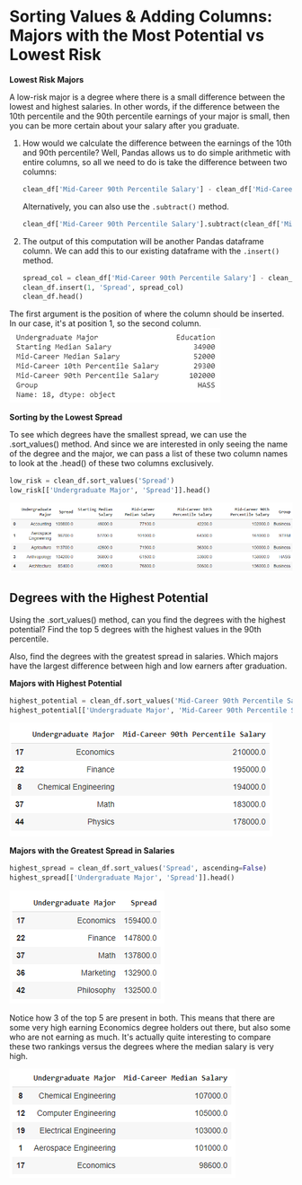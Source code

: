 # Sorting Values & Adding Columns: Majors with the Most Potential vs Lowest Risk

**Lowest Risk Majors**

A low-risk major is a degree where there is a small difference between the lowest and highest salaries. In other words, if the difference between the 10th percentile and the 90th percentile earnings of your major is small, then you can be more certain about your salary after you graduate.

1. How would we calculate the difference between the earnings of the 10th and 90th percentile? Well, Pandas allows us to do simple arithmetic with entire columns, so all we need to do is take the difference between two columns:

   ```python
   clean_df['Mid-Career 90th Percentile Salary'] - clean_df['Mid-Career 10th Percentile Salary']
   ```

   Alternatively, you can also use the `.subtract()` method.

   ```python
   clean_df['Mid-Career 90th Percentile Salary'].subtract(clean_df['Mid-Career 10th Percentile Salary'])
   ```

2. The output of this computation will be another Pandas dataframe column. We can add this to our existing dataframe with the `.insert()` method.

   ```python
   spread_col = clean_df['Mid-Career 90th Percentile Salary'] - clean_df['Mid-Career 10th Percentile Salary']
   clean_df.insert(1, 'Spread', spread_col)
   clean_df.head()
   ```

The first argument is the position of where the column should be inserted. In our case, it's at position 1, so the second column.
![](https://github.com/ceteongvanness/Analyzing-the-Post-University-Salaries-of-Graduates-by-Major/blob/main/Images/Ch1-12.png)

**Sorting by the Lowest Spread**

To see which degrees have the smallest spread, we can use the .sort_values() method. And since we are interested in only seeing the name of the degree and the major, we can pass a list of these two column names to look at the .head() of these two columns exclusively.

```python
low_risk = clean_df.sort_values('Spread')
low_risk[['Undergraduate Major', 'Spread']].head()
```

![](https://github.com/ceteongvanness/Analyzing-the-Post-University-Salaries-of-Graduates-by-Major/blob/main/Images/Ch1-13.png)

## Degrees with the Highest Potential

Using the .sort_values() method, can you find the degrees with the highest potential? Find the top 5 degrees with the highest values in the 90th percentile.

Also, find the degrees with the greatest spread in salaries. Which majors have the largest difference between high and low earners after graduation.

**Majors with Highest Potential**

```python
highest_potential = clean_df.sort_values('Mid-Career 90th Percentile Salary', ascending=False)
highest_potential[['Undergraduate Major', 'Mid-Career 90th Percentile Salary']].head()
```

![](https://github.com/ceteongvanness/Analyzing-the-Post-University-Salaries-of-Graduates-by-Major/blob/main/Images/Ch1-15.png)

**Majors with the Greatest Spread in Salaries**

```python
highest_spread = clean_df.sort_values('Spread', ascending=False)
highest_spread[['Undergraduate Major', 'Spread']].head()
```

![](https://github.com/ceteongvanness/Analyzing-the-Post-University-Salaries-of-Graduates-by-Major/blob/main/Images/Ch1-16.png)

Notice how 3 of the top 5 are present in both. This means that there are some very high earning Economics degree holders out there, but also some who are not earning as much. It's actually quite interesting to compare these two rankings versus the degrees where the median salary is very high.

![](https://github.com/ceteongvanness/Analyzing-the-Post-University-Salaries-of-Graduates-by-Major/blob/main/Images/Ch1-17.png)


